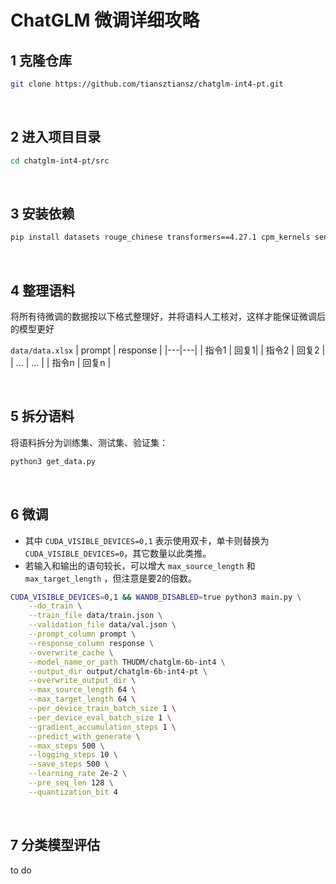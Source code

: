# ChatGLM 微调详细攻略


## 1 克隆仓库
```bash
git clone https://github.com/tiansztiansz/chatglm-int4-pt.git
```

<br>

## 2 进入项目目录
```bash
cd chatglm-int4-pt/src
```

<br>

## 3 安装依赖
```bash
pip install datasets rouge_chinese transformers==4.27.1 cpm_kernels sentencepiece
```

<br>


## 4 整理语料
将所有待微调的数据按以下格式整理好，并将语料人工核对，这样才能保证微调后的模型更好

`data/data.xlsx`
| prompt | response |
|---|---|
| 指令1 | 回复1|
| 指令2 | 回复2 |
| ... | ... |
| 指令n | 回复n |


<br>


## 5 拆分语料
将语料拆分为训练集、测试集、验证集：
```bash
python3 get_data.py
```

<br>


## 6 微调

- 其中 `CUDA_VISIBLE_DEVICES=0,1` 表示使用双卡，单卡则替换为 `CUDA_VISIBLE_DEVICES=0`，其它数量以此类推。
- 若输入和输出的语句较长，可以增大 `max_source_length` 和 `max_target_length` ，但注意是要2的倍数。
```bash
CUDA_VISIBLE_DEVICES=0,1 && WANDB_DISABLED=true python3 main.py \
    --do_train \
    --train_file data/train.json \
    --validation_file data/val.json \
    --prompt_column prompt \
    --response_column response \
    --overwrite_cache \
    --model_name_or_path THUDM/chatglm-6b-int4 \
    --output_dir output/chatglm-6b-int4-pt \
    --overwrite_output_dir \
    --max_source_length 64 \
    --max_target_length 64 \
    --per_device_train_batch_size 1 \
    --per_device_eval_batch_size 1 \
    --gradient_accumulation_steps 1 \
    --predict_with_generate \
    --max_steps 500 \
    --logging_steps 10 \
    --save_steps 500 \
    --learning_rate 2e-2 \
    --pre_seq_len 128 \
    --quantization_bit 4
```

<br>



## 7 分类模型评估
to do
